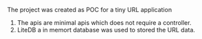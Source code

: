 The project was created as POC for a tiny URL application
1) The apis are minimal apis which does not require a controller.
2) LiteDB a in memort database was used to stored the URL data.
